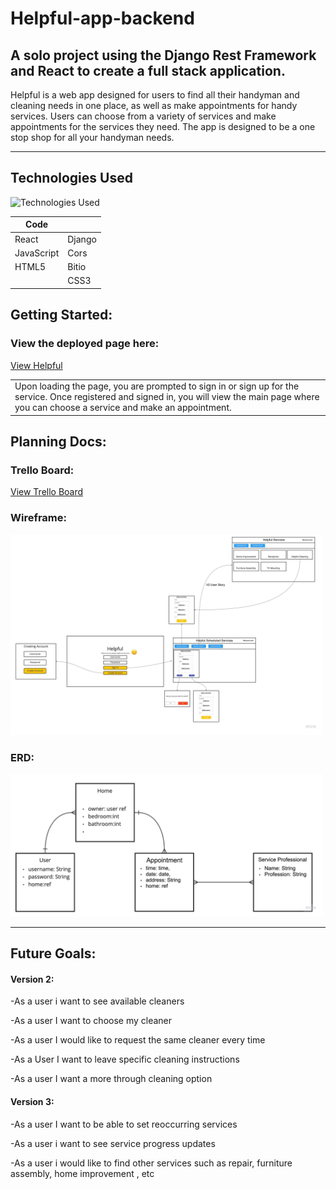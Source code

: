 # Helpful-app-backend
## A solo project using the Django Rest Framework and React to create a full stack application.

Helpful is a web app designed for users to find all their handyman and cleaning needs in one place, as well as make appointments for handy services.  Users can choose from a variety of services and make appointments for the services they need.  The app is designed to be a one stop shop for all your handyman needs.

---
## Technologies Used

![Technologies Used](https://skillicons.dev/icons?i=django,react,js,html,css)

| Code       |          |
| ---------- | -------- |
| React      | Django   |
| JavaScript | Cors     |
| HTML5      | Bitio    |
|            | CSS3     |

## Getting Started:

### View the deployed page here:

[View Helpful](https://trello.com/c/uohUrI8S/19-wireframe)

<table>
<tr>
<td>
  Upon loading the page, you are prompted to sign in or sign up for the service.  Once registered and signed in, you will view the main page where you can choose a service and make an appointment.
</td>
</tr>
</table>


## Planning Docs:

### Trello Board:

[View Trello Board](https://trello.com/c/uohUrI8S/19-wireframe)

### Wireframe:
<img width="500px" src='readme_img/Helpful trello.jpg'>

### ERD:
<img width="500px" src='readme_img/Helpful app ERD.jpg'>


---

## Future Goals:

#### Version 2:

-As a user i want to see available cleaners

-As a user I want to choose my cleaner

-As a user I would like to request the same cleaner every time

-As a User I want to leave specific cleaning instructions

-As a user I want a more through cleaning option

#### Version 3:

-As a user I want to be able to set reoccurring services

-As a user i want to see service progress updates

-As a user i would like to find other services such as repair, furniture assembly, home improvement , etc

